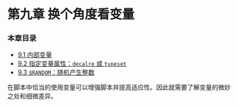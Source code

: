# 第九章 换个角度看变量

### 本章目录

- [9.1 内部变量]()
- [9.2 指定变量属性：`decalre` 或 `typeset`]()
- [9.3 `$RANDOM`：随机产生整数]()

在脚本中恰当的使用变量可以增强脚本并提高适应性。因此就需要了解变量的微妙之处和细微差异。